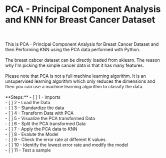 # PCA - Principal Component Analysis and KNN for Breast Cancer Dataset
<br/>
<br/>
This is PCA - Principal Component Analysis for Breast Cancer Dataset and then Performing KNN using the PCA data performed with Python.
<br/>
<br/>
The breast cabcer dataset can be directly loaded from sklearn. The reason why I'm picking the simple cancer data is that it has many features. 
<br/>
<br/>
Please note that PCA is not a full machine learning algorithm. It is an unsupervised learning algorithm which only reduces the dimensions and then you can use a machine learning algorithm to classify the data. 
<br/>
<br/>
**Steps:**
- [ ] 1 - Imports <br />
- [ ] 2 - Load the Data <br />
- [ ] 3 - Standardize the data <br />
- [ ] 4 - Transform Data with PCA <br />
- [ ] 5 - Visualize the PCA transformed Data <br />
- [ ] 6 - Split the PCA transformed Data<br />
- [ ] 7 - Apply the PCA data to KNN <br />
- [ ] 8 - Evalute the Model <br />
- [ ] 9 - Check the error rate at different K values <br />
- [ ] 10 - Identify the lowest error rate and modify the model <br />
- [ ] 11 - Test a sample <br />
